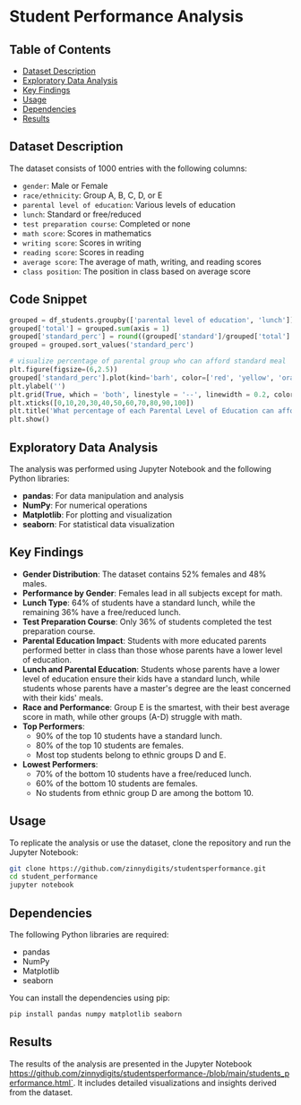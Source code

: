# Student Performance Analysis

## Table of Contents

- [Dataset Description](#dataset-description)
- [Exploratory Data Analysis](#exploratory-data-analysis)
- [Key Findings](#key-findings)
- [Usage](#usage)
- [Dependencies](#dependencies)
- [Results](#results)

## Dataset Description

The dataset consists of 1000 entries with the following columns:

- `gender`: Male or Female
- `race/ethnicity`: Group A, B, C, D, or E
- `parental level of education`: Various levels of education
- `lunch`: Standard or free/reduced
- `test preparation course`: Completed or none
- `math score`: Scores in mathematics
- `writing score`: Scores in writing
- `reading score`: Scores in reading
- `average score`: The average of math, writing, and reading scores
- `class position`: The position in class based on average score

## Code Snippet
```python
grouped = df_students.groupby(['parental level of education', 'lunch']).size().unstack()
grouped['total'] = grouped.sum(axis = 1)
grouped['standard_perc'] = round((grouped['standard']/grouped['total'] * 100), 0)
grouped = grouped.sort_values('standard_perc')

# visualize percentage of parental group who can afford standard meal
plt.figure(figsize=(6,2.5))
grouped['standard_perc'].plot(kind='barh', color=['red', 'yellow', 'orange', 'skyblue', 'pink','purple'])
plt.ylabel('')
plt.grid(True, which = 'both', linestyle = '--', linewidth = 0.2, color = 'gray')
plt.xticks([0,10,20,30,40,50,60,70,80,90,100])
plt.title('What percentage of each Parental Level of Education can afford Standard lunch?')
plt.show()
```

## Exploratory Data Analysis

The analysis was performed using Jupyter Notebook and the following Python libraries:

- **pandas**: For data manipulation and analysis
- **NumPy**: For numerical operations
- **Matplotlib**: For plotting and visualization
- **seaborn**: For statistical data visualization

## Key Findings

- **Gender Distribution**: The dataset contains 52% females and 48% males.
- **Performance by Gender**: Females lead in all subjects except for math.
- **Lunch Type**: 64% of students have a standard lunch, while the remaining 36% have a free/reduced lunch.
- **Test Preparation Course**: Only 36% of students completed the test preparation course.
- **Parental Education Impact**: Students with more educated parents performed better in class than those whose parents have a lower level of education.
- **Lunch and Parental Education**: Students whose parents have a lower level of education ensure their kids have a standard lunch, while students whose parents have a master's degree are the least concerned with their kids' meals.
- **Race and Performance**: Group E is the smartest, with their best average score in math, while other groups (A-D) struggle with math.
- **Top Performers**: 
  - 90% of the top 10 students have a standard lunch.
  - 80% of the top 10 students are females.
  - Most top students belong to ethnic groups D and E.
- **Lowest Performers**: 
  - 70% of the bottom 10 students have a free/reduced lunch.
  - 60% of the bottom 10 students are females.
  - No students from ethnic group D are among the bottom 10.

## Usage

To replicate the analysis or use the dataset, clone the repository and run the Jupyter Notebook:

```bash
git clone https://github.com/zinnydigits/studentsperformance.git
cd student_performance
jupyter notebook
```

## Dependencies

The following Python libraries are required:

- pandas
- NumPy
- Matplotlib
- seaborn

You can install the dependencies using pip:

```bash
pip install pandas numpy matplotlib seaborn
```

## Results

The results of the analysis are presented in the Jupyter Notebook https://github.com/zinnydigits/studentsperformance-/blob/main/students_performance.html`. It includes detailed visualizations and insights derived from the dataset.
